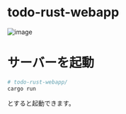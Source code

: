 # todo-rust-webapp
![image](https://user-images.githubusercontent.com/70084358/129670766-86da7383-c29f-4451-a4a3-354b12028045.png)

# サーバーを起動

```bash
# todo-rust-webapp/
cargo run
```
とすると起動できます。
